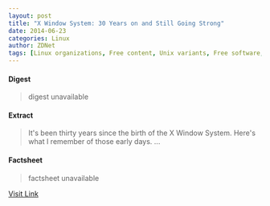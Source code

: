 ```yaml
---
layout: post
title: "X Window System: 30 Years on and Still Going Strong"
date: 2014-06-23
categories: Linux
author: ZDNet
tags: [Linux organizations, Free content, Unix variants, Free software, Linus Torvalds, Operating system families, Operating system technology, Linux, Public commons, Finnish computer programmers, Free system software, Unix, Finnish computer scientists, Software, System software, Linux kernel, Linux people, Open-source movement, Computing, Free software projects, Linux kernel programmers, Linux Foundation]
---
```



#### Digest
>digest unavailable

#### Extract
>It's been thirty years since the birth of the X Window System. Here's what I remember of those early days....

#### Factsheet
>factsheet unavailable

[Visit Link](https://www.linux.com/news/software/applications/777607-x-window-system-30-years-on-and-still-going-strong/)


